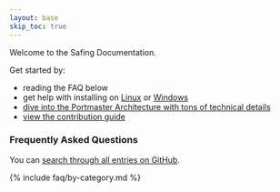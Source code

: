 ```yaml
---
layout: base
skip_toc: true
---
```


Welcome to the Safing Documentation.

Get started by:
- reading the FAQ below
- get help with installing on [Linux](/portmaster/install/linux) or [Windows](/portmaster/install/windows)
- [dive into the Portmaster Architecture with tons of technical details](/portmaster/architecture/overview)
- [view the contribution guide](/portmaster/guides/contribute)

### Frequently Asked Questions

You can [search through all entries on GitHub](https://github.com/issues?q=archived%3Afalse+user%3Asafing+sort%3Aupdated-desc+label%3Afaq).

{% include faq/by-category.md %}

